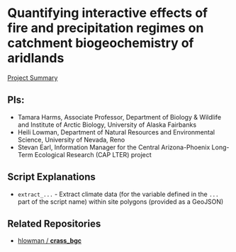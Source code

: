 # Quantifying interactive effects of fire and precipitation regimes on catchment biogeochemistry of aridlands

[Project Summary](https://lternet.edu/working-groups/fire-and-aridland-streams/)

## PIs: 

- Tamara Harms, Associate Professor, Department of Biology & Wildlife and Institute of Arctic Biology, University of Alaska Fairbanks
- Heili Lowman, Department of Natural Resources and Environmental Science, University of Nevada, Reno
- Stevan Earl, Information Manager for the Central Arizona-Phoenix Long-Term Ecological Research (CAP LTER) project

## Script Explanations

- `extract_...` - Extract climate data (for the variable defined in the `...` part of the script name) within site polygons (provided as a GeoJSON)

## Related Repositories

- [hlowman / **crass_bgc**](https://github.com/hlowman/crass_bgc)
